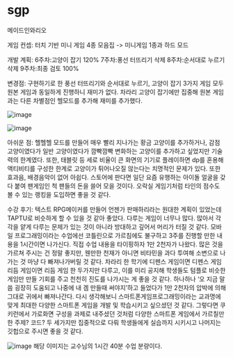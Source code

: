 # sgp
메이드인와리오

게임 컨셉:
터치 기반 미니 게임 4종 모음집
-> 미니게임 1종과 하드 모드 

개발 계획:
6주차:고양이 잡기 120%
7주차:풍선 터뜨리기 삭제
8주차:순서대로 누르기 삭제
9주차:최종 검토 100%

변경점:
구현하기로 한 풍선 터뜨리기와 순서대로 누르기, 고양이 잡기
3가지 게임 모두 원본 게임과 동일하게 진행하니 재미가 없다.
차라리 고양이 잡기에만 집중해 원본 게임과는 다른 차별점인
헬모드를 추가해 재미를 추가했다.


![image](https://github.com/kosy22222222/sgp/assets/113009195/85ff0bd4-be9b-4c8b-889b-9788d665bc7c)

![image](https://github.com/kosy22222222/sgp/assets/113009195/822430bb-3584-4a89-9d3b-bce1e0589764)

아쉬운 점:
헬헬헬 모드를 만들어 매우 빨리 지나가는 황금 고양이를 추가하거나, 감점 고양이였다가 일반 고양이였다가 깜빡깜빡 변화하는 고양이를 추가하고 싶었지만 기술력의 한계였다.
또한, 태블릿 등 세로 비율이 큰 화면의 기기로 플레이하면 dp를 혼용해 액티비티를 구성한 한계로 고양이가 튀어나오질 않는다는 치명적인 문제가 있다.
또한 효과음, 배경음악이 없어 아쉽다. 
스토어에 판다면 일단 요즘 유행하는 아이돌 얼굴을 갖다 붙여 팬게임인 척 팬들의 돈을 쓸어 모을 것이다. 오락실 게임기처럼 타인의 점수도 볼 수 있는 랭킹을 도입하면 좋을 것 같다.

수강 후기:
텍스트 RPG메이커를 만들어 언젠가 판매하리라는 원대한 계획이 있었는데 TAPTU로 비슷하게 할 수 있을 것 같아 좋았다.
다루는 게임이 너무나 많다. 많아서 각각을 얕게 다루는 문제가 있는 것이 아니라 방대하고 깊어서 머리가 터질 것 같다.
모바일 프로그래밍이라는 수업에선 코틀린으로 가르침에도 불구하고 3주를 진행할 만한 내용을 1시간이면 나가신다. 직접 수업 내용을 타이핑하자 1만 2천자가 나왔다.
많은 것을 가르쳐 주시는 건 정말 좋지만, 웬만한 천재가 아니면 비타민을 과다 투여해 소변으로 나가는 것 마냥 다 빠져나가버릴 것 같다.
차라리 한 학기에 디펜스 게임이면 디펜스 게임 리듬 게임이면 리듬 게임 한 두가지만 다루고, 이를 미리 공지해 학생들도 텀플로 비슷한 게임만 만들 기회를 주고 천천히 진도를 나가시는 게 좋을 것 같다. 하나하나 ‘오 지금 말씀 굉장히 도움되고 나중에 내 겜 만들때 써야지’하고 들었다가 1만 2천자의 압박에 의해 그대로 귀에서 빠져나간다.
다시 생각해보니 스마트폰게임프로그래밍이라는 교과명에 맞게 최대한 다양한 스마트폰 게임을 개발 및 학습시키고 싶으셨던 것 같다. 그렇다면 쿠키런에서 가로화면 구성을 과제로 내주셨던 것처럼 다양한 스마트폰 게임에서 가르칠만한 주제? 코드? 두 세가지만 집중적으로 다뤄 학생들에게 실습까지 시키시고 나머지는 깃헙으로 주시면 좋을 것 같다.

![image](https://github.com/kosy22222222/sgp/assets/113009195/e9d613a0-14dd-4e8d-bf2d-c1a8be380202)
해당 이미지는 교수님의 1시간 40분 수업 분량이다.
